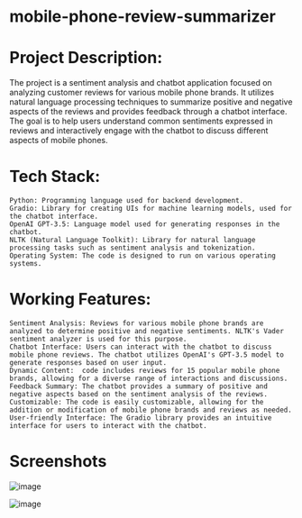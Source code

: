 # mobile-phone-review-summarizer
# Project Description:

The project is a sentiment analysis and chatbot application focused on analyzing customer reviews for various mobile phone brands. It utilizes natural language processing techniques to summarize positive and negative aspects of the reviews and provides feedback through a chatbot interface. The goal is to help users understand common sentiments expressed in reviews and interactively engage with the chatbot to discuss different aspects of mobile phones.
# Tech Stack:

    Python: Programming language used for backend development.
    Gradio: Library for creating UIs for machine learning models, used for the chatbot interface.
    OpenAI GPT-3.5: Language model used for generating responses in the chatbot.
    NLTK (Natural Language Toolkit): Library for natural language processing tasks such as sentiment analysis and tokenization.
    Operating System: The code is designed to run on various operating systems.

# Working Features:

    Sentiment Analysis: Reviews for various mobile phone brands are analyzed to determine positive and negative sentiments. NLTK's Vader sentiment analyzer is used for this purpose.
    Chatbot Interface: Users can interact with the chatbot to discuss mobile phone reviews. The chatbot utilizes OpenAI's GPT-3.5 model to generate responses based on user input.
    Dynamic Content:  code includes reviews for 15 popular mobile phone brands, allowing for a diverse range of interactions and discussions.
    Feedback Summary: The chatbot provides a summary of positive and negative aspects based on the sentiment analysis of the reviews.
    Customizable: The code is easily customizable, allowing for the addition or modification of mobile phone brands and reviews as needed.
    User-friendly Interface: The Gradio library provides an intuitive interface for users to interact with the chatbot.

# Screenshots
    
![image](https://github.com/MENAKAANBUKKARASU/mobile-phone-review-summarizer/assets/113598770/643caff1-db9f-4e61-b7ea-751242624c2b)

![image](https://github.com/MENAKAANBUKKARASU/mobile-phone-review-summarizer/assets/113598770/da8fb2f4-3898-4fcc-99fb-6a5166ec7472)


